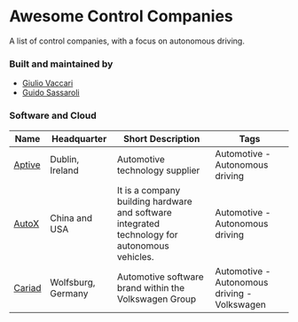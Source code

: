 
[//]: # (DO NOT EDIT THIS FILE MANUALLY, USE THE GENERATOR AND DATA FOLDER)
# Awesome Control Companies

A list of control companies, with a focus on autonomous driving.

### Built and maintained by
* [Giulio Vaccari](https://github.com/giuliovv)
* [Guido Sassaroli](https://github.com/guidosassaroli)

### Software and Cloud

Name | Headquarter | Short Description| Tags
------------ | ----------- | ------------------ | ------- 
[Aptive](https://www.aptiv.com/) | Dublin, Ireland | Automotive technology supplier | Automotive - Autonomous driving
[AutoX](https://www.autox.ai/en/index.html) | China and USA | It is a company building hardware and software integrated technology for autonomous vehicles. | Automotive - Autonomous driving
[Cariad](https://cariad.technology/) | Wolfsburg, Germany | Automotive software brand within the Volkswagen Group | Automotive - Autonomous driving - Volkswagen
